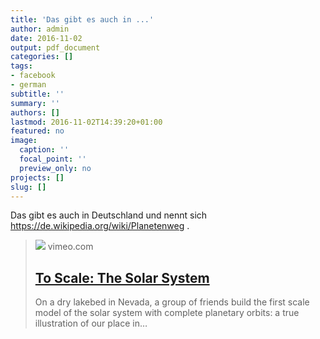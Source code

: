 ```yaml
---
title: 'Das gibt es auch in ...'
author: admin
date: 2016-11-02
output: pdf_document
categories: []
tags:
- facebook
- german
subtitle: ''
summary: ''
authors: []
lastmod: 2016-11-02T14:39:20+01:00
featured: no
image:
  caption: ''
  focal_point: ''
  preview_only: no
projects: []
slug: []
---
```

Das gibt es auch in Deutschland und nennt sich https://de.wikipedia.org/wiki/Planetenweg .
> [![](https://i.vimeocdn.com/filter/overlay?src0=https%3A%2F%2Fi.vimeocdn.com%2Fvideo%2F535226062-36d770242aea2bfc1eca4592db82e153a2ceba254291cbc570fbb7b6d6608426-d_1280x640&src1=https%3A%2F%2Ff.vimeocdn.com%2Fimages_v6%2Fshare%2Fplay_icon_overlay.png)](https://vimeo.com/139407849)
> vimeo.com
> ## [To Scale: The Solar System](https://vimeo.com/139407849)
>
>On a dry lakebed in Nevada, a group of friends build the first scale model of the solar system with complete planetary orbits: a true illustration of our place in…

